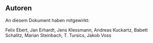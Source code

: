 Autoren
-------

An diesem Dokument haben mitgewirkt:

Felix Ebert,
Jan Erhardt,
Jens Klessmann,
Andreas Kuckartz,
Babett Schalitz,
Marian Steinbach,
T. Tursics,
Jakob Voss
